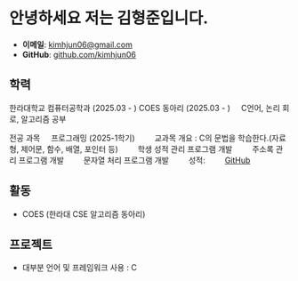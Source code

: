 # 안녕하세요 저는 김형준입니다.

- **이메일**: kimhjun06@gmail.com
- **GitHub**: [github.com/kimhjun06](https://github.com/kimhjun06)

## 학력

한라대학교 컴퓨터공학과 (2025.03 - )
    COES 동아리 (2025.03 - )
        C언어, 논리 회로, 알고리즘 공부

전공 과목
    프로그래밍 (2025-1학기)
        교과목 개요 : C의 문법을 학습한다.(자료형, 제어문, 함수, 배열, 포인터 등)
        학생 성적 관리 프로그램 개발
        주소록 관리 프로그램 개발
        문자열 처리 프로그램 개발
        성적:
        [GitHub](https://https://github.com/kimhjun06/Programming/tree/main/C_study)  

## 활동

- COES (한라대 CSE 알고리즘 동아리)

## 프로젝트
- 대부분 언어 및 프레임워크 사용 : C